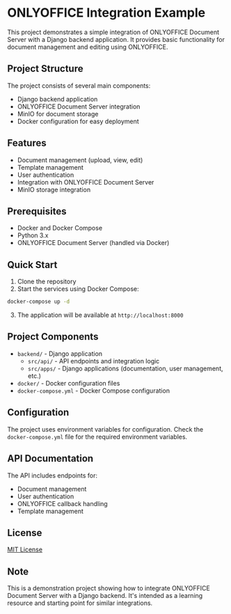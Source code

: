 # ONLYOFFICE Integration Example

This project demonstrates a simple integration of ONLYOFFICE Document Server with a Django backend application. It provides basic functionality for document management and editing using ONLYOFFICE.

## Project Structure

The project consists of several main components:
- Django backend application
- ONLYOFFICE Document Server integration
- MinIO for document storage
- Docker configuration for easy deployment

## Features

- Document management (upload, view, edit)
- Template management
- User authentication
- Integration with ONLYOFFICE Document Server
- MinIO storage integration

## Prerequisites

- Docker and Docker Compose
- Python 3.x
- ONLYOFFICE Document Server (handled via Docker)

## Quick Start

1. Clone the repository
2. Start the services using Docker Compose:
```bash
docker-compose up -d
```

3. The application will be available at `http://localhost:8000`

## Project Components

- `backend/` - Django application
  - `src/api/` - API endpoints and integration logic
  - `src/apps/` - Django applications (documentation, user management, etc.)
- `docker/` - Docker configuration files
- `docker-compose.yml` - Docker Compose configuration

## Configuration

The project uses environment variables for configuration. Check the `docker-compose.yml` file for the required environment variables.

## API Documentation

The API includes endpoints for:
- Document management
- User authentication
- ONLYOFFICE callback handling
- Template management

## License

[MIT License](LICENSE)

## Note

This is a demonstration project showing how to integrate ONLYOFFICE Document Server with a Django backend. It's intended as a learning resource and starting point for similar integrations.
